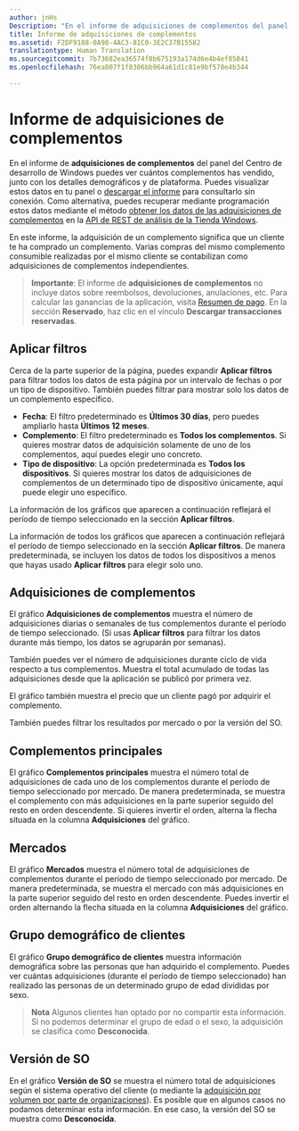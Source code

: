 ```yaml
---
author: jnHs
Description: "En el informe de adquisiciones de complementos del panel del Centro de desarrollo de Windows puedes ver cuántos complementos has vendido, junto con los detalles demográficos y de plataforma."
title: Informe de adquisiciones de complementos
ms.assetid: F2DF9188-0A98-4AC3-81C0-3E2C37B15582
translationtype: Human Translation
ms.sourcegitcommit: 7b73682ea36574f8b675193a174d6e4b4ef85841
ms.openlocfilehash: 76ea807f1f8306bb964a61d1c81e9bf578e4b344

---
```


# Informe de adquisiciones de complementos


En el informe de **adquisiciones de complementos** del panel del Centro de desarrollo de Windows puedes ver cuántos complementos has vendido, junto con los detalles demográficos y de plataforma. Puedes visualizar estos datos en tu panel o [descargar el informe](download-analytic-reports.md) para consultarlo sin conexión. Como alternativa, puedes recuperar mediante programación estos datos mediante el método [obtener los datos de las adquisiciones de complementos](../monetize/get-in-app-acquisitions.md) en la [API de REST de análisis de la Tienda Windows](../monetize/access-analytics-data-using-windows-store-services.md).

En este informe, la adquisición de un complemento significa que un cliente te ha comprado un complemento. Varias compras del mismo complemento consumible realizadas por el mismo cliente se contabilizan como adquisiciones de complementos independientes.

> **Importante**: El informe de **adquisiciones de complementos** no incluye datos sobre reembolsos, devoluciones, anulaciones, etc. Para calcular las ganancias de la aplicación, visita [Resumen de pago](payout-summary.md). En la sección **Reservado**, haz clic en el vínculo **Descargar transacciones reservadas**.

## Aplicar filtros


Cerca de la parte superior de la página, puedes expandir **Aplicar filtros** para filtrar todos los datos de esta página por un intervalo de fechas o por un tipo de dispositivo. También puedes filtrar para mostrar solo los datos de un complemento específico.

-   **Fecha**: El filtro predeterminado es **Últimos 30 días**, pero puedes ampliarlo hasta **Últimos 12 meses**.
-   **Complemento**: El filtro predeterminado es **Todos los complementos**. Si quieres mostrar datos de adquisición solamente de uno de los complementos, aquí puedes elegir uno concreto.
-   **Tipo de dispositivo**: La opción predeterminada es **Todos los dispositivos**. Si quieres mostrar los datos de adquisiciones de complementos de un determinado tipo de dispositivo únicamente, aquí puede elegir uno específico.

La información de los gráficos que aparecen a continuación reflejará el período de tiempo seleccionado en la sección **Aplicar filtros**.

La información de todos los gráficos que aparecen a continuación reflejará el período de tiempo seleccionado en la sección **Aplicar filtros**. De manera predeterminada, se incluyen los datos de todos los dispositivos a menos que hayas usado **Aplicar filtros** para elegir solo uno.

## Adquisiciones de complementos


El gráfico **Adquisiciones de complementos** muestra el número de adquisiciones diarias o semanales de tus complementos durante el período de tiempo seleccionado. (Si usas **Aplicar filtros** para filtrar los datos durante más tiempo, los datos se agruparán por semanas).

También puedes ver el número de adquisiciones durante ciclo de vida respecto a tus complementos. Muestra el total acumulado de todas las adquisiciones desde que la aplicación se publicó por primera vez.

El gráfico también muestra el precio que un cliente pagó por adquirir el complemento.

También puedes filtrar los resultados por mercado o por la versión del SO.

## Complementos principales

El gráfico **Complementos principales** muestra el número total de adquisiciones de cada uno de los complementos durante el período de tiempo seleccionado por mercado. De manera predeterminada, se muestra el complemento con más adquisiciones en la parte superior seguido del resto en orden descendente. Si quieres invertir el orden, alterna la flecha situada en la columna **Adquisiciones** del gráfico.

## Mercados

El gráfico **Mercados** muestra el número total de adquisiciones de complementos durante el período de tiempo seleccionado por mercado. De manera predeterminada, se muestra el mercado con más adquisiciones en la parte superior seguido del resto en orden descendente. Puedes invertir el orden alternando la flecha situada en la columna **Adquisiciones** del gráfico.

## Grupo demográfico de clientes

El gráfico **Grupo demográfico de clientes** muestra información demográfica sobre las personas que han adquirido el complemento. Puedes ver cuántas adquisiciones (durante el período de tiempo seleccionado) han realizado las personas de un determinado grupo de edad divididas por sexo.

> **Nota** Algunos clientes han optado por no compartir esta información. Si no podemos determinar el grupo de edad o el sexo, la adquisición se clasifica como **Desconocida**.

## Versión de SO

En el gráfico **Versión de SO** se muestra el número total de adquisiciones según el sistema operativo del cliente (o mediante la [adquisición por volumen por parte de organizaciones](organizational-licensing.md)). Es posible que en algunos casos no podamos determinar esta información. En ese caso, la versión del SO se muestra como **Desconocida**.

 

 



<!--HONumber=Nov16_HO1-->


